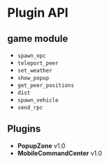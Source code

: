 # Plugin API

## game module

- `spawn_npc`
- `teleport_peer`
- `set_weather`
- `show_popup`
- `get_peer_positions`
- `dist`
- `spawn_vehicle`
- `send_rpc`

## Plugins

* **PopupZone** v1.0
* **MobileCommandCenter** v1.0
